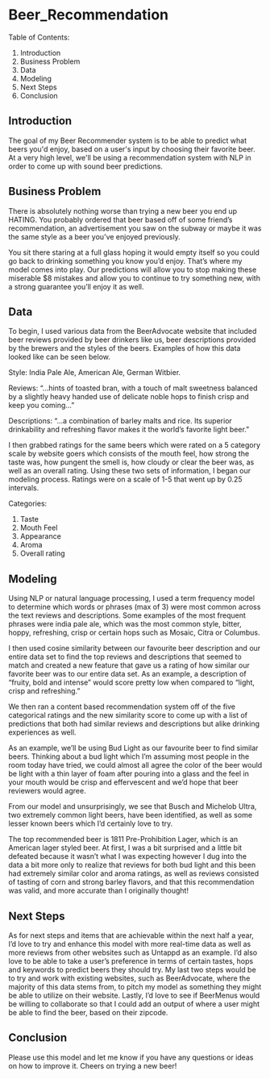 # Beer_Recommendation

Table of Contents:
1. Introduction
2. Business Problem
3. Data
4. Modeling
5. Next Steps
6. Conclusion


## Introduction

The goal of my Beer Recommender system is to be able to predict what beers you'd enjoy, based on a user's input by choosing their favorite beer. At a very high level, we'll be using a recommendation system with NLP in order to come up with sound beer predictions.

## Business Problem

There is absolutely nothing worse than trying a new beer you end up HATING. You probably ordered that beer based off of some friend’s recommendation, an advertisement you saw on the subway or maybe it was the same style as a beer you’ve enjoyed previously. 

You sit there staring at a full glass hoping it would empty itself so you could go back to drinking something you know you’d enjoy. That’s where my model comes into play. Our predictions will allow you to stop making these miserable $8 mistakes and allow you to continue to try something new, with a strong guarantee you’ll enjoy it as well. 

## Data

To begin, I used various data from the BeerAdvocate website that included beer reviews provided by beer drinkers like us,  beer descriptions provided by the brewers and the styles of the beers. Examples of how this data looked like can be seen below.

Style: India Pale Ale, American Ale, German Witbier.

Reviews: “…hints of toasted bran, with a touch of malt sweetness balanced by a slightly heavy handed use of delicate noble hops to finish crisp and keep you coming…”

Descriptions: “...a combination of barley malts and rice. Its superior drinkability and refreshing flavor makes it the world’s favorite light beer.”

I then grabbed ratings for the same beers which were rated on a 5 category scale by website goers which consists of the mouth feel, how strong the taste was, how pungent the smell is, how cloudy or clear the beer was,  as well as an overall rating. Using these two sets of information, I began our modeling process. Ratings were on a scale of 1-5 that went up by 0.25 intervals.

Categories:
1. Taste
2. Mouth Feel
3. Appearance
4. Aroma
5. Overall rating

## Modeling

Using NLP or natural language processing, I used a term frequency model to determine which words or phrases (max of 3) were most common across the text reviews and descriptions. Some examples of the most frequent phrases were india pale ale, which was the most common style, bitter, hoppy, refreshing, crisp or certain hops such as Mosaic, Citra or Columbus.

I then used cosine similarity between our favourite beer description and our entire data set to find the top reviews and descriptions that seemed to match and created a new feature that gave us a rating of how similar our favorite beer was to our entire data set. As an example, a description of “fruity, bold and intense” would score pretty low when compared to “light, crisp and refreshing.”

We then ran a content based recommendation system off of the five categorical ratings and the new similarity score to come up with a list of predictions that both had similar reviews and descriptions but alike drinking experiences as well. 

As an example, we’ll be using Bud Light as our favourite beer to find similar beers.  Thinking about a bud light which I’m assuming most people in the room today have tried, we could almost all agree the color of the beer would be light with a thin layer of foam after pouring into a glass and the feel in your mouth would be crisp and effervescent and we’d hope that beer reviewers would agree. 

From our model and unsurprisingly, we see that Busch and Michelob Ultra, two extremely common light beers, have been identified, as well as some lesser known beers which I’d certainly love to try. 

The top recommended beer is 1811 Pre-Prohibition Lager, which is an American lager styled beer. At first, I was a bit surprised and a little bit defeated because it wasn’t what I was expecting however I dug into the data a bit more only to realize that reviews for both bud light and this been had extremely similar color and aroma ratings, as well as reviews consisted of tasting of corn and strong barley flavors, and that this recommendation was valid, and more accurate than I originally thought!

## Next Steps

As for next steps and items that are achievable within the next half a year, I’d love to try and enhance this model with more real-time data as well as more reviews from other websites such as Untappd as an example. I’d also love to be able to take a user’s preference in terms of certain tastes, hops and keywords to predict beers they should try. My last two steps would be to try and work with existing websites, such as BeerAdvocate, where the majority of this data stems from, to pitch my model as something they might be able to utilize on their website. Lastly, I’d love to see if BeerMenus would be willing to collaborate so that I could add an output of where a user might be able to find the beer, based on their zipcode. 

## Conclusion

Please use this model and let me know if you have any questions or ideas on how to improve it. Cheers on trying a new beer!


